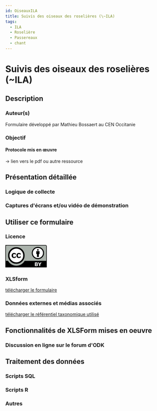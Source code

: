 ```yaml
---
id: OiseauxILA
title: Suivis des oiseaux des roselières (\~ILA)
tags:
  - ILA
  - Roselière
  - Passereaux
  - chant
---
```

# Suivis des oiseaux des roselières (\~ILA)

## Description
### Auteur(s)
Formulaire développé par Mathieu Bossaert au CEN Occitanie
### Objectif
#### Protocole mis en œuvre
-> lien vers le pdf ou autre ressource

## Présentation détaillée
### Logique de collecte
### Captures d'écrans et/ou vidéo de démonstration

## Utiliser ce formulaire
### Licence
[![CC-BY](../fichiers/by.png)](https://creativecommons.org/licenses/by/2.0/fr/)
### XLSform
[télécharger le formulaire](../fichiers/rozo/rozo.xlsx)
### Données externes et médias associés
[télécharger le référentiel taxonomique utilisé](../fichiers/rozo/taxref_sicen_oiseaux.csv)

## Fonctionnalités de XLSForm mises en oeuvre

### Discussion en ligne sur le forum d'ODK

## Traitement des données
### Scripts SQL
### Scripts R
### Autres
